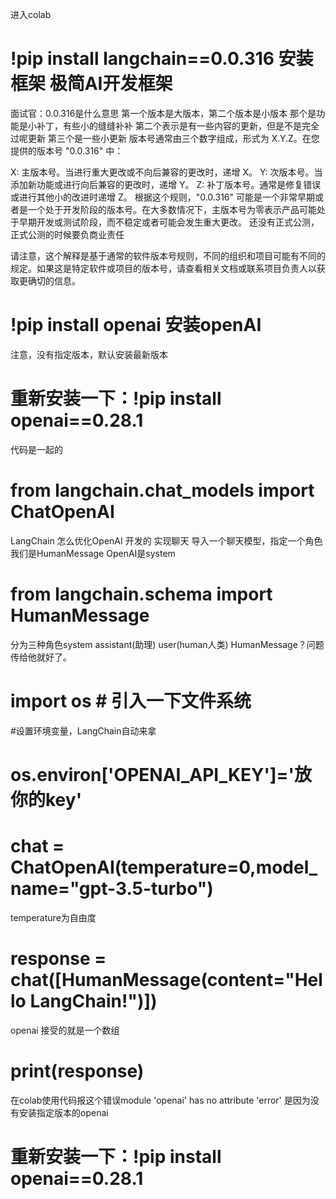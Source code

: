 进入colab
# !pip install langchain==0.0.316 安装框架 极简AI开发框架

面试官：0.0.316是什么意思 第一个版本是大版本，第二个版本是小版本 那个是功能是小补丁，有些小的缝缝补补 第二个表示是有一些内容的更新，但是不是完全过呢更新 第三个是一些小更新
版本号通常由三个数字组成，形式为 X.Y.Z。在您提供的版本号 "0.0.316" 中：

X: 主版本号。当进行重大更改或不向后兼容的更改时，递增 X。
Y: 次版本号。当添加新功能或进行向后兼容的更改时，递增 Y。
Z: 补丁版本号。通常是修复错误或进行其他小的改进时递增 Z。
根据这个规则，"0.0.316" 可能是一个非常早期或者是一个处于开发阶段的版本号。在大多数情况下，主版本号为零表示产品可能处于早期开发或测试阶段，而不稳定或者可能会发生重大更改。
还没有正式公测，正式公测的时候要负商业责任

请注意，这个解释是基于通常的软件版本号规则，不同的组织和项目可能有不同的规定。如果这是特定软件或项目的版本号，请查看相关文档或联系项目负责人以获取更确切的信息。

# !pip install openai 安装openAI
注意，没有指定版本，默认安装最新版本
# 重新安装一下：!pip install openai==0.28.1

代码是一起的
# from langchain.chat_models import ChatOpenAI
LangChain 怎么优化OpenAI 开发的
实现聊天 
导入一个聊天模型，指定一个角色 我们是HumanMessage OpenAI是system
# from langchain.schema import HumanMessage
分为三种角色system assistant(助理) user(human人类)
HumanMessage？问题传给他就好了。
# import os # 引入一下文件系统
#设置环境变量，LangChain自动来拿
# os.environ['OPENAI_API_KEY']='放你的key'
# chat = ChatOpenAI(temperature=0,model_name="gpt-3.5-turbo")
temperature为自由度
# response = chat([HumanMessage(content="Hello LangChain!")])
openai 接受的就是一个数组
# print(response)
 在colab使用代码报这个错误module 'openai' has no attribute 'error' 是因为没有安装指定版本的openai
 # 重新安装一下：!pip install openai==0.28.1